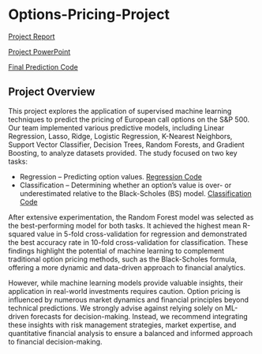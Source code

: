 # Options-Pricing-Project

[Project Report](Options_Pricing_Project.docx.pdf)

[Project PowerPoint](Options_Pricing_Project.pdf)

[Final Prediction Code](Options_Pricing_Project_Final_Prediction.ipynb)

## Project Overview

This project explores the application of supervised machine learning techniques to predict the pricing of European call options on the S&P 500. Our team implemented various predictive models, including Linear Regression, Lasso, Ridge, Logistic Regression, K-Nearest Neighbors, Support Vector Classifier, Decision Trees, Random Forests, and Gradient Boosting, to analyze datasets provided. The study focused on two key tasks:

- Regression – Predicting option values. [Regression Code](Linear_Regression.ipynb)
- Classification – Determining whether an option’s value is over- or underestimated relative to the Black-Scholes (BS) model. [Classification Code](CV_Regression_Models.ipynb)

After extensive experimentation, the Random Forest model was selected as the best-performing model for both tasks. It achieved the highest mean R-squared value in 5-fold cross-validation for regression and demonstrated the best accuracy rate in 10-fold cross-validation for classification. These findings highlight the potential of machine learning to complement traditional option pricing methods, such as the Black-Scholes formula, offering a more dynamic and data-driven approach to financial analytics.

However, while machine learning models provide valuable insights, their application in real-world investments requires caution. Option pricing is influenced by numerous market dynamics and financial principles beyond technical predictions. We strongly advise against relying solely on ML-driven forecasts for decision-making. Instead, we recommend integrating these insights with risk management strategies, market expertise, and quantitative financial analysis to ensure a balanced and informed approach to financial decision-making.
